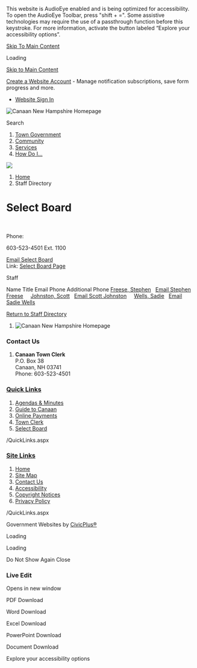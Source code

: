 This website is AudioEye enabled and is being optimized for accessibility. To open the AudioEye Toolbar, press "shift + =". Some assistive technologies may require the use of a passthrough function before this keystroke. For more information, activate the button labeled “Explore your accessibility options”.

[Skip To Main Content](https://www.canaannh.gov/Directory.aspx?did=35%2F)

Loading

[Skip to Main Content](https://www.canaannh.gov/Directory.aspx?did=35%2F)

[Create a Website Account](https://www.canaannh.gov/MyAccount/ProfileCreate) - Manage notification subscriptions, save form progress and more.   

- [Website Sign In](https://www.canaannh.gov/MyAccount)

![Canaan New Hampshire Homepage](https://www.canaannh.gov/ImageRepository/Document?documentID=88)

Search

1. [Town Government](https://www.canaannh.gov/27/Town-Government)
2. [Community](https://www.canaannh.gov/31/Community)
3. [Services](https://www.canaannh.gov/101/Services)
4. [How Do I...](https://www.canaannh.gov/9/How-Do-I)

<!--THE END-->

![](https://www.canaannh.gov/ImageRepository/Document?documentID=91)

1. [Home](https://www.canaannh.gov)
2. Staff Directory

# Select Board

 

Phone:

603-523-4501 Ext. 1100

[Email Select Board](mailto:townadmin@canaannh.org)  
Link: [Select Board Page](https://www.canaannh.gov/224/Select-Board)

Staff

Name Title Email Phone Additional Phone [Freese, Stephen](https://www.canaannh.gov/directory.aspx?EID=82)   [Email Stephen Freese](mailto:StephenCanaanSelectboard@gmail.com)     [Johnston, Scott](https://www.canaannh.gov/directory.aspx?EID=81)   [Email Scott Johnston](mailto:sjohnston@canaannh.gov)     [Wells, Sadie](https://www.canaannh.gov/directory.aspx?EID=83)   [Email Sadie Wells](mailto:swells.nh@outlook.com)    

[Return to Staff Directory](https://www.canaannh.gov/Directory.aspx)

1. ![Canaan New Hampshire Homepage](https://www.canaannh.gov/ImageRepository/Document?documentId=98)

### Contact Us

1. **Canaan Town Clerk**  
   P.O. Box 38  
   Canaan, NH 03741  
   Phone: 603-523-4501

### [Quick Links](https://www.canaannh.gov/QuickLinks.aspx?CID=15)

1. [Agendas &amp; Minutes](https://www.canaannh.gov/agendacenter)
2. [Guide to Canaan](https://www.canaannh.gov/160)
3. [Online Payments](https://pay.eb2gov.com/canaannh)
4. [Town Clerk](https://www.canaannh.gov/200)
5. [Select Board](https://www.canaannh.gov/224)

/QuickLinks.aspx

### [Site Links](https://www.canaannh.gov/QuickLinks.aspx?CID=16)

1. [Home](https://www.canaannh.gov)
2. [Site Map](https://www.canaannh.gov/sitemap)
3. [Contact Us](https://www.canaannh.gov/directory.aspx)
4. [Accessibility](https://www.canaannh.gov/site/accessibility)
5. [Copyright Notices](https://www.canaannh.gov/copyright)
6. [Privacy Policy](https://www.canaannh.gov/site/privacy)

/QuickLinks.aspx

Government Websites by [CivicPlus®](https://connect.civicplus.com/referral)

Loading

Loading

Do Not Show Again Close

### Live Edit

Opens in new window

PDF Download

Word Download

Excel Download

PowerPoint Download

Document Download

Explore your accessibility options